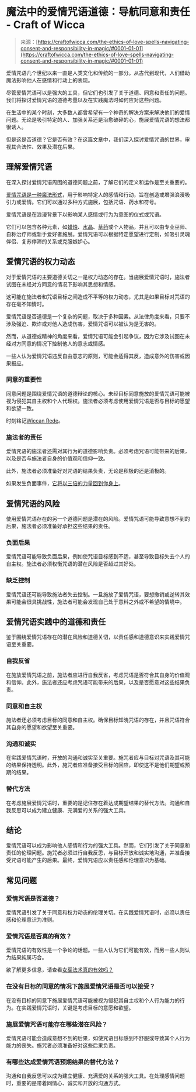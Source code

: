<!--yml

category: 未分类

date: 2024-06-12 18:10:50

-->

# 魔法中的爱情咒语道德：导航同意和责任 - Craft of Wicca

> 来源：[https://craftofwicca.com/the-ethics-of-love-spells-navigating-consent-and-responsibility-in-magic/#0001-01-01](https://craftofwicca.com/the-ethics-of-love-spells-navigating-consent-and-responsibility-in-magic/#0001-01-01)

爱情咒语几个世纪以来一直是人类文化和传统的一部分。从古代到现代，人们借助魔法影响他人在感情和行动上的表现。

尽管爱情咒语可以是强大的工具，但它们也引发了关于道德、同意和责任的问题。我们将探讨爱情咒语的道德考量以及在实践魔法时如何应对这些问题。

在生活中的某个时刻，大多数人都曾希望有一个神奇的解决方案来解决他们的爱情问题。无论是吸引特定的人、加强关系还是治愈破碎的心，施展爱情咒语的想法都很诱人。

但是这是否道德？它是否有效？在这篇文章中，我们深入探讨爱情咒语的世界，审视其合法性、效果及潜在后果。

## 理解爱情咒语

在深入探讨爱情咒语周围的道德问题之前，了解它们的定义和运作是至关重要的。

[爱情咒语是一种魔法形式](https://craftofwicca.com/6-powerful-and-easy-wiccan-love-spells/)，用于影响特定人的感情和行动，旨在创造或增强浪漫吸引力或爱情。它们可以通过多种方式施展，包括咒语、药水和符号。

爱情咒语是在浪漫背景下以影响某人感情或行为为意图的仪式或咒语。

它们可以包含各种元素，如[蜡烛](https://craftofwicca.com/power-of-wiccan-candle-magic/)、[水晶](https://craftofwicca.com/wiccan-crystal-magic/)、[草药](https://craftofwicca.com/powerful-wiccan-herbs-and-herbal-magic/)或个人物品，并且可以由专业巫师、自称治疗师或新手爱好者施展。爱情咒语可以根据特定愿望进行定制，如吸引灵魂伴侣、复苏停滞的关系或克服嫉妒心。

## 爱情咒语的权力动态

对于爱情咒语的主要道德关切之一是权力动态的存在。当施展爱情咒语时，施法者试图在未经对方同意的情况下影响其思想和情感。

这可能在施法者和咒语目标之间造成不平等的权力动态，尤其是如果目标对咒语的存在毫不知情时。

爱情咒语是否道德是一个复杂的问题，取决于多种因素。从法律角度来看，只要不涉及强迫、欺诈或对他人造成伤害，爱情咒语可以被认为是无害的。

然而，从道德或精神的角度来看，爱情咒语可能会引起争议，因为它涉及试图在未经对方同意的情况下控制他人的意志或情感。

一些人认为爱情咒语违反自由意志的原则，可能会适得其反，造成意外的伤害或因果报应。

### 同意的重要性

同意问题是围绕爱情咒语的道德辩论的核心。未经目标同意施放的爱情咒语可能被视为侵犯其自主权和个人代理权。施法者必须考虑使用爱情咒语是否与目标的愿望和欲望一致。

时刻铭记[Wiccan Rede](https://craftofwicca.com/what-is-wiccan-law-the-wiccan-rede-explained/)。

### 施法者的责任

爱情咒语的施法者还需对其行为的道德影响负责。必须考虑咒语可能带来的后果，以及是否与施法者自身的价值观和信仰一致。

此外，施法者必须准备好对咒语的结果负责，无论是积极的还是消极的。

如果发生负面事件，[它将以三倍的力量回到你身上](https://craftofwicca.com/what-real-witches-believe-and-do/)。

## 爱情咒语的风险

使用爱情咒语存在的另一个道德问题是潜在的风险。爱情咒语可能导致意想不到的后果，施法者必须准备好承担这些结果的责任。

### 负面后果

爱情咒语可能导致负面后果，例如使咒语目标感到不适，甚至导致目标失去个人的自主权。施法者必须权衡咒语的潜在风险是否超过其好处。

### 缺乏控制

爱情咒语还可能导致施法者失去控制。一旦施放了爱情咒语，要想撤销或逆转其效果可能会很具挑战性，施法者可能会发现自己处于意料之外或不希望的情境中。

## 爱情咒语实践中的道德和责任

鉴于围绕爱情咒语存在的潜在风险和道德关切，以责任感和道德意识来实践爱情咒语至关重要。

### 自我反省

在施放爱情咒语之前，施法者应进行自我反省，考虑咒语是否符合其自身的价值观和信仰。此外，施法者还应考虑咒语可能带来的后果，以及是否愿意对这些结果负责。

### 同意和自主权

施法者还必须考虑目标的同意和自主权。确保目标知晓咒语的存在，并且咒语符合其自身的愿望和欲望至关重要。

### 沟通和诚实

在实践爱情咒语时，开放的沟通和诚实至关重要。施咒者应与目标对咒语及其可能的结果保持透明。此外，施咒者应准备接受目标的回应，即使这不是他们期望或预期的结果。

### 替代方法

在考虑施展爱情咒语时，重要的是记住存在着达成期望结果的替代方法。沟通和自我反思可以成为建立健康、充满爱的关系的强大工具。

## 结论

爱情咒语可以成为影响他人感情和行为的强大工具。然而，它们引发了关于同意和责任的伦理问题。施咒者必须进行自我反思，与目标开放和诚实地沟通，并准备接受咒语可能产生的后果。最终，爱情咒语应以责任感和伦理意识为基础。

## 常见问题

### 爱情咒语是否道德？

爱情咒语引发了关于同意和权力动态的伦理关切。在实践爱情咒语时，必须以责任感和伦理意识为准则。

### 爱情咒语是否真的有效？

爱情咒语的有效性是一个争论的话题。一些人认为它们可能有效，而另一些人则认为结果纯属巧合。

欲了解更多信息，请查看[女巫法术真的有效吗？](https://craftofwicca.com/do-wiccan-spells-work-scientific-evidence/)

### 在没有目标的同意的情况下施展爱情咒语是否可以接受？

在没有目标的同意下施展爱情咒语可能被视为侵犯其自主权和个人行为能力的行为。在实践爱情咒语时，关键是考虑目标的意愿和欲望。

### 施展爱情咒语可能存在哪些潜在风险？

爱情咒语可能会造成意想不到的后果，如使咒语目标感到不舒服或导致其个人行为能力的丧失。施咒者必须准备好对这些后果负责。

### 有哪些达成爱情咒语预期结果的替代方法？

沟通和自我反思可以成为建立健康、充满爱的关系的强大工具。在处理感情问题时，重要的是带着同情心、诚实和开放的沟通方式。
